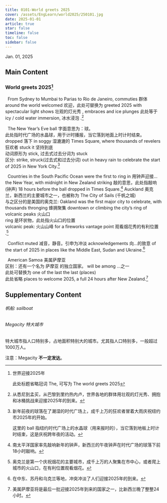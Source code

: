 ```yaml
---
title: 0101-World greets 2025
cover: /assets/EngLearn/world2025/250101.jpg
date: 2025-01-01
article: true
star: false
timeline: false
toc: false
sidebar: false
---
```

Jan. 01, 2025
<!-- more -->

## Main Content

### World greets 2025[^title]

&nbsp; From Sydney to Mumbai to Parias to Rio de Janeiro, 
<span class="hover-note">
commuties
<span class="hover-content">
群体
</span></span>
 around the world 
 <span class="hover-note">
 welcomed
 <span class="hover-content">
 欢迎，此处可替换为 greeted
 </span></span>
  2025 with 
   <span class="hover-note">
  spectacular light shows
   <span class="hover-content">
   壮观的灯光秀
   </span></span>, embraces and 
<span class="hover-note">
ice plunges
<span class="hover-content">
此处等于 icy / cold water immersion, 冰水浸泡
</span></span>.[^sentence1]

&nbsp; The New Year’s Eve 
<span class="hover-note">
ball
<span class="hover-content">
字面意思为：球。<br>
此处指时代广场的水晶球，用于计时播报，当它落到地面上时计时结束。
</span></span> 
<span class="space"> </span>
<span class="hover-note">
dropped
<span class="hover-content">
落下
</span></span>
 in 
<span class="hover-note">
soggy
<span class="hover-content">
湿漉漉的
</span></span>
 Times Square, where thousands of 
<span class="hover-note">
revelers
<span class="hover-content">
狂欢者
</span></span>
<span class="space"> </span>
<span class="hover-note">
stuck it
<span class="hover-content">
坚持到底</br>
动词原形为 stick, 过去式过去分词为 stuck <br>
区分: strike, struck(过去式和过去分词)
</span></span>
 out in heavy rain to celebrate the start of 2025 in New York City.[^sentence2]

&nbsp; Countries in the South Pacific Ocean were the first to 
<span class="hover-note">
ring in
<span class="hover-content">
用钟声迎接...
</span></span>
 the New Year, with midnight in New Zealand 
<span class="hover-note">
striking
<span class="hover-content">
敲的意思，此处指敲响(钟声)
</span></span>
 18 hours before the ball dropped in Times Square.[^sentence3] 
<span class="hover-note">
 Auckland
<span class="hover-content">
奥克兰，新西兰的主要城市之一，也被称为 The City of Sails (千帆之城) <br>
与之区分的是美国的奥克兰: Oakland
</span></span>
 was the first major city to celebrate, with thousands 
<span class="hover-note">
thronging
<span class="hover-content">
蜂拥聚集
</span></span>
 downtown or climbing the city’s 
<span class="hover-note">
ring of volcanic peaks
<span class="hover-content">
火山口<br>
ring 是环状物，此处指火山口的位置<br>
volcanic peak: 火山山峰
</span></span>
 for a 
<span class="hover-note">
 fireworks vantage point
<span class="hover-content">
观看烟花秀的有利位置
</span></span>
.[^sentence4]

&nbsp; Conflict 
<span class="hover-note">
muted
<span class="hover-content">
减音，静音。引申为冲淡
</span></span>
<span class="space"> </span>
<span class="hover-note">
 acknowledgements
<span class="hover-content">
向...的致意
</span></span>
 of the start of 2025 in places like the Middle East, Sudan and Ukraine.[^sentence5]

&nbsp; 
<span class="hover-note">
American Samoa
<span class="hover-content">
美属萨摩亚<br>
区别：还有一个名为 萨摩亚 的独立国家。
</span></span>
 will be 
<span class="hover-note">
among
<span class="hover-content">
...之一<br>
此处可替换为 one of
</span></span>
 the 
<span class="hover-note">
last
<span class="hover-content">
the last (places)<br>
此处省略 places
</span></span>
 to welcome 2025, a full 24 hours after New Zealand.[^sentence6]

## Supplementary Content

###### 帆船: sailboat

###### Megacity 特大城市
特大城市指人口特别多，占地面积特别大的城市。尤其指人口特别多，一般超过1000万人。

注意：Megacity **不一定发达**。

[^title]: 世界迎接2025年

    此处标题省略冠词 The, 可写为 The world greets 2025

[^sentence1]: 从悉尼到孟买，从巴黎到里约热内卢，世界各地的群体用壮观的灯光秀、拥抱和冰桶挑战来迎接2025年的到来。

[^sentence2]: 新年前夜的球落在了潮湿的时代广场上，成千上万的狂欢者冒着大雨庆祝纽约市2025年的开始。

    这里的 ball 指纽约时代广场上的水晶球（用来报时的），当它落到地板上时计时结束，这是庆祝跨年夜的活动。

[^sentence3]: 南太平洋国家率先敲响新年的钟声，新西兰的午夜钟声在时代广场的球落下前18小时敲响。

[^sentence4]: 奥克兰是第一个庆祝烟花的主要城市，成千上万的人聚集在市中心，或者爬上城市的火山口，在有利位置观看烟花。

[^sentence5]: 在中东、苏丹和乌克兰等地，冲突冲淡了人们迎接2025年的到来。

[^sentence6]: 美属萨摩亚将是最后一批迎接2025年到来的国家之一，比新西兰晚了整整24小时。